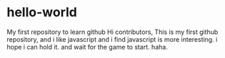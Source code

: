 # hello-world
My first repository to learn github
Hi contributors,
This is my first github repository, and i like javascript and i find javascript is more interesting. i hope i can hold it. and wait for the game to start. haha.
